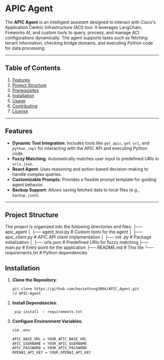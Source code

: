 # **APIC Agent**

The **APIC Agent** is an intelligent assistant designed to interact with Cisco's Application Centric Infrastructure (ACI) tool. It leverages LangChain, Fireworks AI, and custom tools to query, process, and manage ACI configurations dynamically. The agent supports tasks such as fetching tenant information, checking bridge domains, and executing Python code for data processing.

---

## **Table of Contents**
1. [Features](#features)
2. [Project Structure](#project-structure)
3. [Prerequisites](#prerequisites)
4. [Installation](#installation)
5. [Usage](#usage)
6. [Contributing](#contributing)
7. [License](#license)

---

## **Features**
- **Dynamic Tool Integration**: Includes tools like `get_apic`, `get_uri`, and `python_repl` for interacting with the APIC API and executing Python code.
- **Fuzzy Matching**: Automatically matches user input to predefined URIs in `urls.json`.
- **React Agent**: Uses reasoning and action-based decision-making to handle complex queries.
- **Customizable Prompts**: Provides a flexible prompt template for guiding agent behavior.
- **Backup Support**: Allows saving fetched data to local files (e.g., `backup.json`).

---

## **Project Structure**
The project is organized into the following directories and files:
├── apic_agent
│ ├── agent_tool.py # Custom tools for the agent
│ ├── apic_client.py # APIC API client implementation
│ ├── init .py # Package initialization
│ ├── urls.json # Predefined URIs for fuzzy matching
├── main.py # Entry point for the application
├── README.md # This file
└── requirements.txt # Python dependencies

## **Installation**
1. **Clone the Repository**:
   ```bash
   git clone https://github.com/haviethung3004/APIC_Agent.git
   cd APIC-Agent

2. **Install Dependencies**:
   ```bash
    pip install -r requirements.txt

3. **Configure Environment Variables**:
   ```bash
   vim .env

   APIC_BASE_URL = YOUR_APIC_BASE_URL
   APIC_USERNAME = YOUR_APIC_USERNAME
   APIC_PASSWORD = YOUR_APIC_PASSWORD
   OPENAI_API_KEY = YOUR_OPENAI_API_KEY

